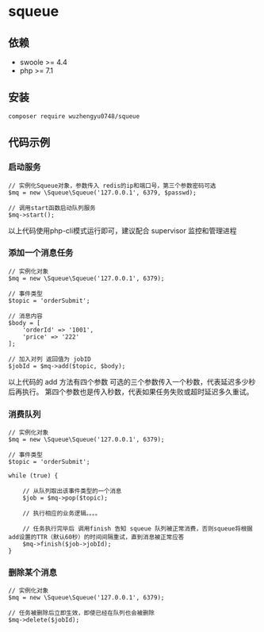 # squeue

## 依赖
- swoole >= 4.4
- php >= 7.1

## 安装
```
composer require wuzhengyu0748/squeue
```

## 代码示例

### 启动服务
```
// 实例化Squeue对象，参数传入 redis的ip和端口号，第三个参数密码可选
$mq = new \Squeue\Squeue('127.0.0.1', 6379, $passwd);

// 调用start函数启动队列服务
$mq->start();

```
以上代码使用php-cli模式运行即可，建议配合 supervisor 监控和管理进程



### 添加一个消息任务
```
// 实例化对象
$mq = new \Squeue\Squeue('127.0.0.1', 6379);

// 事件类型
$topic = 'orderSubmit';

// 消息内容
$body = [
    'orderId' => '1001',
    'price' => '222'
];

// 加入对列 返回值为 jobID
$jobId = $mq->add($topic, $body);

```
以上代码的 add 方法有四个参数 可选的三个参数传入一个秒数，代表延迟多少秒后再执行。 第四个参数也是传入秒数，代表如果任务失败或超时延迟多久重试。



### 消费队列
```
// 实例化对象
$mq = new \Squeue\Squeue('127.0.0.1', 6379);

// 事件类型
$topic = 'orderSubmit';

while (true) {

    // 从队列取出该事件类型的一个消息
    $job = $mq->pop($topic);
    
    // 执行相应的业务逻辑。。。。
    
    // 任务执行完毕后 调用finish 告知 squeue 队列被正常消费，否则squeue将根据add设置的TTR（默认60秒）的时间间隔重试，直到消息被正常应答
    $mq->finish($job->jobId);
}

```



### 删除某个消息
```
// 实例化对象
$mq = new \Squeue\Squeue('127.0.0.1', 6379);

// 任务被删除后立即生效，即使已经在队列也会被删除
$mq->delete($jobId);

```
